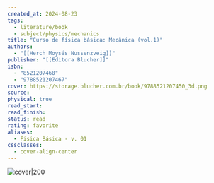 ```yaml
---
created_at: 2024-08-23
tags:
  - literature/book
  - subject/physics/mechanics
title: "Curso de física básica: Mecânica (vol.1)"
authors:
  - "[[Herch Moysés Nussenzveig]]"
publisher: "[[Editora Blucher]]"
isbn:
  - "8521207468"
  - "9788521207467"
cover: https://storage.blucher.com.br/book/9788521207450_3d.png
source: 
physical: true
read_start: 
read_finish: 
status: read
rating: favorite
aliases:
  - Fisica Básica - v. 01
cssclasses:
  - cover-align-center
---
```

![cover|200](https://storage.blucher.com.br/book/9788521207450_3d.png)

	